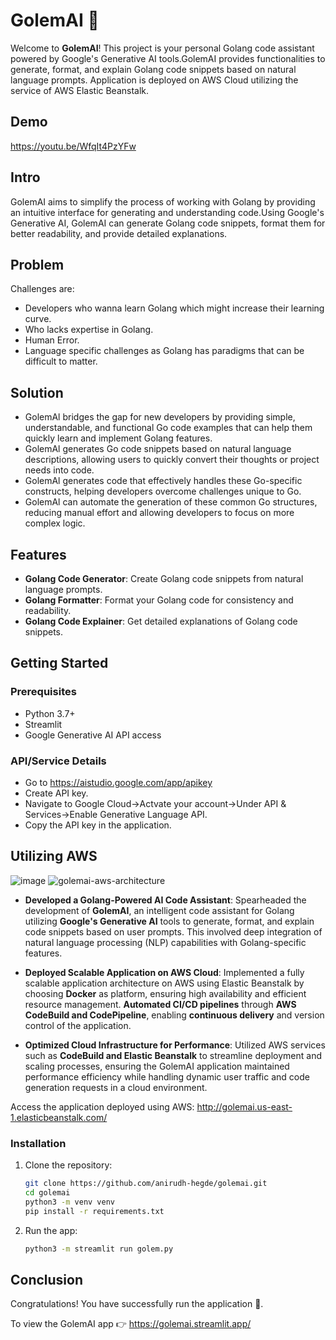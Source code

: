 # GolemAI 🤖

Welcome to **GolemAI**! This project is your personal Golang code assistant powered 
by Google's Generative AI tools.GolemAI provides functionalities to generate, format, 
and explain Golang code snippets based on natural language prompts.
Application is deployed on AWS Cloud utilizing the service of AWS Elastic Beanstalk.

## Demo
https://youtu.be/WfqIt4PzYFw

## Intro
GolemAI aims to simplify the process of working with Golang by providing an intuitive 
interface for generating and understanding code.Using Google's Generative AI, 
GolemAI can generate Golang code snippets, format them for better readability, 
and provide detailed explanations.

## Problem
Challenges are:
* Developers who wanna learn Golang which might increase their learning curve.
* Who lacks expertise in Golang.
* Human Error.
* Language specific challenges as Golang has paradigms that can be difficult to matter.

## Solution
* GolemAl bridges the gap for new developers by providing simple, understandable, and
  functional Go code examples that can help them quickly learn and implement Golang features.
* GolemAl generates Go code snippets based on natural language descriptions, allowing users
  to quickly convert their thoughts or project needs into code.
* GolemAl generates code that effectively handles these Go-specific constructs, helping developers
  overcome challenges unique to Go.
* GolemAl can automate the generation of these common Go structures, reducing manual effort and
  allowing developers to focus on more complex logic.

## Features
* **Golang Code Generator**: Create Golang code snippets from natural language prompts.
* **Golang Formatter**: Format your Golang code for consistency and readability.
* **Golang Code Explainer**: Get detailed explanations of Golang code snippets.

## Getting Started
### Prerequisites
- Python 3.7+
- Streamlit
- Google Generative AI API access
### API/Service Details
- Go to https://aistudio.google.com/app/apikey
- Create API key.
- Navigate to Google Cloud->Actvate your account->Under API & Services->Enable Generative Language API.
- Copy the API key in the application.

## Utilizing AWS
![image](https://github.com/user-attachments/assets/a9d9ba70-d874-4d83-8bee-4723718fa1f1)
![golemai-aws-architecture](https://github.com/user-attachments/assets/7af1e8b1-9704-40e6-9932-0af34cdd6f2b)

* **Developed a Golang-Powered AI Code Assistant**: Spearheaded the development of **GolemAI**, an intelligent code assistant for Golang utilizing **Google's Generative AI** tools to generate, format, and explain code snippets based on user prompts. This involved deep integration of natural language processing (NLP) capabilities with Golang-specific features.

* **Deployed Scalable Application on AWS Cloud**: Implemented a fully scalable application architecture on AWS using Elastic Beanstalk by choosing **Docker** as platform, ensuring high availability and efficient resource management. **Automated CI/CD pipelines** through **AWS CodeBuild and CodePipeline**, enabling **continuous delivery** and version control of the application.
* **Optimized Cloud Infrastructure for Performance**: Utilized AWS services such as **CodeBuild and Elastic Beanstalk** to streamline deployment and scaling processes, ensuring the GolemAI application maintained performance efficiency while handling dynamic user traffic and code generation requests in a cloud environment.

Access the application deployed using AWS: http://golemai.us-east-1.elasticbeanstalk.com/

### Installation
1. Clone the repository:
   ```bash
   git clone https://github.com/anirudh-hegde/golemai.git
   cd golemai
   python3 -m venv venv
   pip install -r requirements.txt
2. Run the app:
   ```bash
   python3 -m streamlit run golem.py


## Conclusion
Congratulations! You have successfully run the application 🚀️.

To view the GolemAI app 👉 https://golemai.streamlit.app/
